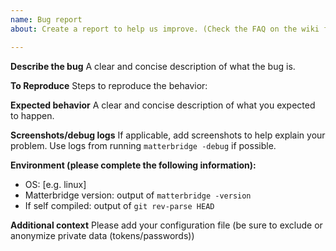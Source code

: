 ```yaml
---
name: Bug report
about: Create a report to help us improve. (Check the FAQ on the wiki first)

---
```


**Describe the bug**
A clear and concise description of what the bug is.

**To Reproduce**
Steps to reproduce the behavior:

**Expected behavior**
A clear and concise description of what you expected to happen.

**Screenshots/debug logs**
If applicable, add screenshots to help explain your problem.
Use logs from running `matterbridge -debug` if possible.

**Environment (please complete the following information):**
 - OS: [e.g. linux]
 - Matterbridge version: output of  `matterbridge -version`
 - If self compiled: output of `git rev-parse HEAD`

**Additional context**
Please add your configuration file  (be sure to exclude or anonymize private data (tokens/passwords))
